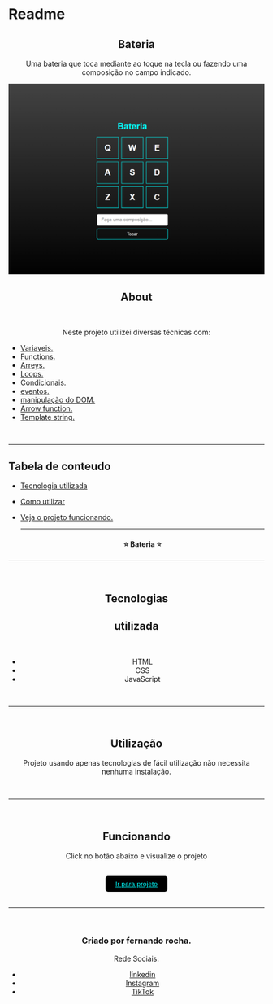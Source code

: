 # Readme

 <h2 align="center">Bateria</h2>

<P  align="center">Uma bateria que toca mediante ao toque na tecla ou fazendo uma composição no campo indicado.
</P>

<img src="img/tela-inicial.png"></br>

<h2 align="center">About</h2></br>

<P  align="center">Neste projeto utilizei diversas técnicas com:

- [Variaveis. ]()
- [Functions.]()
- [Arreys.]()
- [Loops.]()
- [Condicionais.]()
- [eventos.]()
- [manipulação do DOM.]()
- [Arrow function.]()
- [Template string.]()
</P></br>

<hr>

## Tabela de conteudo


- [Tecnologia utilizada](#tecnologias)
- [Como utilizar](#utilização)
- [Veja o projeto funcionando.](#funcionando)

   <hr>

   <h4 align="center">&#11088 Bateria &#11088 </h4>


<div align="center">

<hr>
<br>
 <div align="center">
 
 ## Tecnologias 
 
 <h2>utilizada</h2><br>

- HTML<br>
- CSS<br>
- JavaScript<br>
</div>
<div align="center">
<br>
<hr>
<br>

## Utilização

<p>Projeto usando apenas tecnologias de fácil utilização não necessita nenhuma instalação.</p>
 </div>
 <div align="center">
  <br>
 <hr>
 <br>

## Funcionando

  <p>Click no botão abaixo e visualize o projeto </p>
<br>
  <button  style="padding:8px 20px; border-radius:5px; border:none; background:black;"><a style="color:aqua;" target="_blank" href="https://fernandoroch.github.io/Bateria/">Ir para projeto</a>
  </button>
  </div>

  <br>
 <hr>
 <br>

### Criado por fernando rocha.

Rede Sociais:

- <a target="_blank"  href="https://www.linkedin.com/feed/?trk=404_page">linkedin</a>
- <a target="_blank"  href="https://www.instagram.com/_daycode_/">Instagram</a>
- <a target="_blank"  href="https://www.tiktok.com/@_daycode_">TikTok</a>
